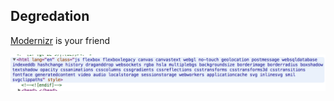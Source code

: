 ## Degredation

[Modernizr](http://modernizr.com/) is your friend

![something](images/modernizr.png)